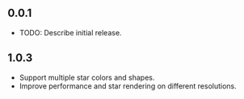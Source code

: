 ## 0.0.1

* TODO: Describe initial release.

## 1.0.3
- Support multiple star colors and shapes.
- Improve performance and star rendering on different resolutions.